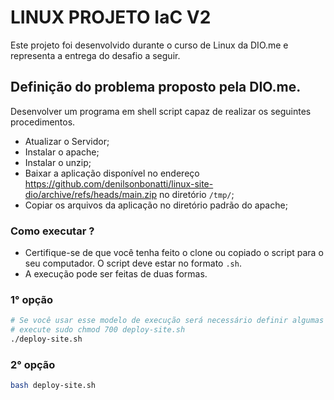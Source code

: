 # LINUX PROJETO IaC V2

Este projeto foi desenvolvido durante o curso de Linux da DIO.me e representa a entrega do desafio a seguir.

## Definição do problema proposto pela DIO.me.

Desenvolver um programa em shell script capaz de realizar os seguintes procedimentos.

- Atualizar o Servidor;
- Instalar o apache;
- Instalar o unzip;
- Baixar a aplicação disponível no endereço 
    https://github.com/denilsonbonatti/linux-site-dio/archive/refs/heads/main.zip no diretório `/tmp/`;
- Copiar os arquivos da aplicação no diretório padrão do apache;


### Como executar ?

- Certifique-se de que você tenha feito o clone ou copiado o script para o seu computador. O script deve estar no formato `.sh`.
- A execução pode ser feitas de duas formas.

### 1° opção
```bash
# Se você usar esse modelo de execução será necessário definir algumas permissões.
# execute sudo chmod 700 deploy-site.sh
./deploy-site.sh
```

### 2° opção

```bash
bash deploy-site.sh
```
